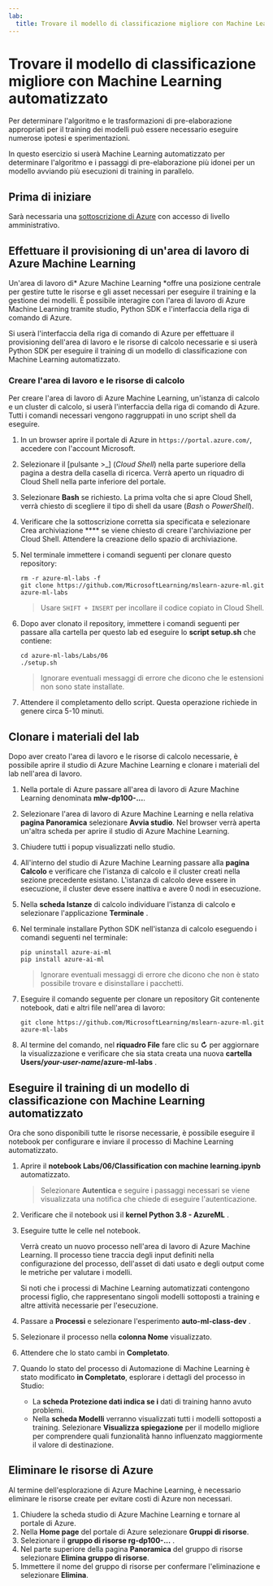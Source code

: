 ```yaml
---
lab:
  title: Trovare il modello di classificazione migliore con Machine Learning automatizzato
---
```


# Trovare il modello di classificazione migliore con Machine Learning automatizzato

Per determinare l'algoritmo e le trasformazioni di pre-elaborazione appropriati per il training dei modelli può essere necessario eseguire numerose ipotesi e sperimentazioni.

In questo esercizio si userà Machine Learning automatizzato per determinare l'algoritmo e i passaggi di pre-elaborazione più idonei per un modello avviando più esecuzioni di training in parallelo.

## Prima di iniziare

Sarà necessaria una [sottoscrizione di Azure](https://azure.microsoft.com/free?azure-portal=true) con accesso di livello amministrativo.

## Effettuare il provisioning di un'area di lavoro di Azure Machine Learning

Un'area di lavoro di* Azure Machine Learning *offre una posizione centrale per gestire tutte le risorse e gli asset necessari per eseguire il training e la gestione dei modelli. È possibile interagire con l'area di lavoro di Azure Machine Learning tramite studio, Python SDK e l'interfaccia della riga di comando di Azure.

Si userà l'interfaccia della riga di comando di Azure per effettuare il provisioning dell'area di lavoro e le risorse di calcolo necessarie e si userà Python SDK per eseguire il training di un modello di classificazione con Machine Learning automatizzato.

### Creare l'area di lavoro e le risorse di calcolo

Per creare l'area di lavoro di Azure Machine Learning, un'istanza di calcolo e un cluster di calcolo, si userà l'interfaccia della riga di comando di Azure. Tutti i comandi necessari vengono raggruppati in uno script shell da eseguire.

1. In un browser aprire il portale di Azure in `https://portal.azure.com/`, accedere con l'account Microsoft.
1. Selezionare il \[pulsante >_] (*Cloud Shell*) nella parte superiore della pagina a destra della casella di ricerca. Verrà aperto un riquadro di Cloud Shell nella parte inferiore del portale.
1. Selezionare **Bash** se richiesto. La prima volta che si apre Cloud Shell, verrà chiesto di scegliere il tipo di shell da usare (*Bash* o *PowerShell*).
1. Verificare che la sottoscrizione corretta sia specificata e selezionare Crea archiviazione **** se viene chiesto di creare l'archiviazione per Cloud Shell. Attendere la creazione dello spazio di archiviazione.
1. Nel terminale immettere i comandi seguenti per clonare questo repository:

    ```azurecli
    rm -r azure-ml-labs -f
    git clone https://github.com/MicrosoftLearning/mslearn-azure-ml.git azure-ml-labs
    ```

    > Usare `SHIFT + INSERT` per incollare il codice copiato in Cloud Shell.

1. Dopo aver clonato il repository, immettere i comandi seguenti per passare alla cartella per questo lab ed eseguire lo **script setup.sh** che contiene:

    ```azurecli
    cd azure-ml-labs/Labs/06
    ./setup.sh
    ```

    > Ignorare eventuali messaggi di errore che dicono che le estensioni non sono state installate.

1. Attendere il completamento dello script. Questa operazione richiede in genere circa 5-10 minuti.

## Clonare i materiali del lab

Dopo aver creato l'area di lavoro e le risorse di calcolo necessarie, è possibile aprire il studio di Azure Machine Learning e clonare i materiali del lab nell'area di lavoro.

1. Nella portale di Azure passare all'area di lavoro di Azure Machine Learning denominata **mlw-dp100-...**.
1. Selezionare l'area di lavoro di Azure Machine Learning e nella relativa **pagina Panoramica** selezionare **Avvia studio**. Nel browser verrà aperta un'altra scheda per aprire il studio di Azure Machine Learning.
1. Chiudere tutti i popup visualizzati nello studio.
1. All'interno del studio di Azure Machine Learning passare alla **pagina Calcolo** e verificare che l'istanza di calcolo e il cluster creati nella sezione precedente esistano. L'istanza di calcolo deve essere in esecuzione, il cluster deve essere inattiva e avere 0 nodi in esecuzione.
1. Nella **scheda Istanze** di calcolo individuare l'istanza di calcolo e selezionare l'applicazione **Terminale** .
1. Nel terminale installare Python SDK nell'istanza di calcolo eseguendo i comandi seguenti nel terminale:

    ```
    pip uninstall azure-ai-ml
    pip install azure-ai-ml
    ```

    > Ignorare eventuali messaggi di errore che dicono che non è stato possibile trovare e disinstallare i pacchetti.

1. Eseguire il comando seguente per clonare un repository Git contenente notebook, dati e altri file nell'area di lavoro:

    ```
    git clone https://github.com/MicrosoftLearning/mslearn-azure-ml.git azure-ml-labs
    ```

1. Al termine del comando, nel **riquadro File** fare clic su **&#8635;** per aggiornare la visualizzazione e verificare che sia stata creata una nuova **cartella Users/*your-user-name*/azure-ml-labs** .

## Eseguire il training di un modello di classificazione con Machine Learning automatizzato

Ora che sono disponibili tutte le risorse necessarie, è possibile eseguire il notebook per configurare e inviare il processo di Machine Learning automatizzato.

1. Aprire il **notebook Labs/06/Classification con machine learning.ipynb** automatizzato.

    > Selezionare **Autentica** e seguire i passaggi necessari se viene visualizzata una notifica che chiede di eseguire l'autenticazione.

1. Verificare che il notebook usi il **kernel Python 3.8 - AzureML** .
1. Eseguire tutte le celle nel notebook.

    Verrà creato un nuovo processo nell'area di lavoro di Azure Machine Learning. Il processo tiene traccia degli input definiti nella configurazione del processo, dell'asset di dati usato e degli output come le metriche per valutare i modelli.

    Si noti che i processi di Machine Learning automatizzati contengono processi figlio, che rappresentano singoli modelli sottoposti a training e altre attività necessarie per l'esecuzione.
1. Passare a **Processi** e selezionare l'esperimento **auto-ml-class-dev** .
1. Selezionare il processo nella **colonna Nome** visualizzato.
1. Attendere che lo stato cambi in **Completato**.
1. Quando lo stato del processo di Automazione di Machine Learning è stato modificato **in Completato**, esplorare i dettagli del processo in Studio:
    - La **scheda Protezione dati indica se i** dati di training hanno avuto problemi.
    - Nella **scheda Modelli** verranno visualizzati tutti i modelli sottoposti a training. Selezionare **Visualizza spiegazione** per il modello migliore per comprendere quali funzionalità hanno influenzato maggiormente il valore di destinazione.

## Eliminare le risorse di Azure

Al termine dell'esplorazione di Azure Machine Learning, è necessario eliminare le risorse create per evitare costi di Azure non necessari.

1. Chiudere la scheda studio di Azure Machine Learning e tornare al portale di Azure.
1. Nella **Home page** del portale di Azure selezionare **Gruppi di risorse**.
1. Selezionare il **gruppo di risorse rg-dp100-...** .
1. Nel parte superiore della pagina **Panoramica** del gruppo di risorse selezionare **Elimina gruppo di risorse**.
1. Immettere il nome del gruppo di risorse per confermare l'eliminazione e selezionare **Elimina**.
